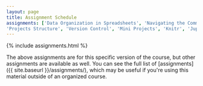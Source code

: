 ```yaml
---
layout: page
title: Assignment Schedule
assignments: ['Data Organization in Spreadsheets', 'Navigating the Commandline', 'Introduction to R and RStudio', 'Working with Data', 'Data Visualization',
'Projects Structure', 'Version Control', 'Mini Projects', 'Knitr', 'Jupyter Notebooks']
---
```



<!--
[Assignment submission & checklist]({{ site.baseurl }}/materials/turn-in-checklist)
-->

{% include assignments.html %}

The above assignments are for this specific version of the course, but other
assignments are available as well. You can see the full list of
[assignments]({{ site.baseurl }}/assignments/), which may be useful if you're using this material
outside of an organized course.

<!-- Schedule Management
- Update the `assignments:` list with `title:` from `assignments/` files.
- Add 'Template' to `assignments:` to view the course template from `docs/`.
- The remaining content should be left AS IS.
-->
